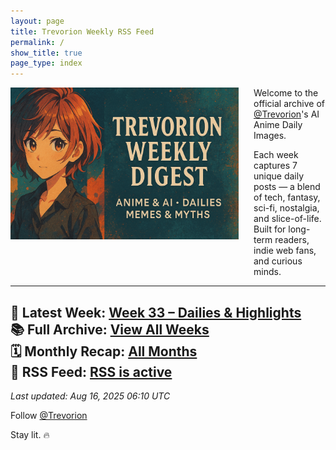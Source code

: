 ```yaml
---
layout: page
title: Trevorion Weekly RSS Feed
permalink: /
show_title: true
page_type: index
---
```

<img src="/assets/Banner.png" alt="Trevorion Weekly Digest Banner" style="width: 365px; height: auto; float: left; margin-bottom: 50px; margin-right: 24px;" />

Welcome to the official archive of [@Trevorion](https://x.com/Trevorion)'s AI Anime Daily Images.

Each week captures 7 unique daily posts — a blend of tech, fantasy, sci-fi, nostalgia, and slice-of-life.  
Built for long-term readers, indie web fans, and curious minds.

---

📅 **Latest Week**: [Week 33 – Dailies & Highlights](/2025/08/11/week-33.html)<br />
📚 **Full Archive**: [View All Weeks](/archive/)<br/>
🗓️ **Monthly Recap**: [All Months](/monthly/)<br/>
📰 **RSS Feed**: [RSS is active](/feed.xml)<br/>
---

_Last updated: Aug 16, 2025 06:10 UTC_


Follow [@Trevorion](https://x.com/Trevorion)  

Stay lit. 🔥


